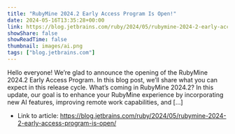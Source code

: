 ```yaml
---
title: "RubyMine 2024.2 Early Access Program Is Open!"
date: 2024-05-16T13:35:28+00:00
link: https://blog.jetbrains.com/ruby/2024/05/rubymine-2024-2-early-access-program-is-open/
showShare: false
showReadTime: false
thumbnail: images/ai.png
tags: ["blog.jetbrains.com"]
---
```

Hello everyone! We’re glad to announce the opening of the RubyMine 2024.2 Early Access Program. In this blog post, we’ll share what you can expect in this release cycle. What’s coming in RubyMine 2024.2? In this update, our goal is to enhance your RubyMine experience by incorporating new AI features, improving remote work capabilities, and […]

- Link to article: https://blog.jetbrains.com/ruby/2024/05/rubymine-2024-2-early-access-program-is-open/